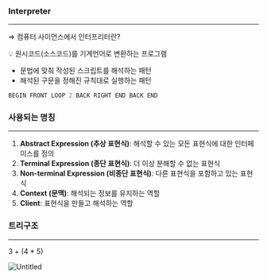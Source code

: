 ### Interpreter

---

⇒ 컴퓨터 사이언스에서 인터프리터란?

<aside>
💡 원시코드(소스코드)를 기계언어로 변환하는 프로그램

</aside>

- 문법에 맞춰 작성된 스크립트를 해석하는 패턴
- 해석된 구문을 정해진 규칙대로 실행하는 패턴

```java
BEGIN FRONT LOOP 2 BACK RIGHT END BACK END
```

### 사용되는 명칭

---

1. **Abstract Expression (추상 표현식)**: 해석할 수 있는 모든 표현식에 대한 인터페이스를 정의
2. **Terminal Expression (종단 표현식)**: 더 이상 분해할 수 없는 표현식
3. **Non-terminal Expression (비종단 표현식)**: 다른 표현식을 포함하고 있는 표현식
4. **Context (문맥)**: 해석되는 정보를 유지하는 역할
5. **Client**: 표현식을 만들고 해석하는 역할

### 트리구조

---

3 + (4 * 5)

![Untitled](https://prod-files-secure.s3.us-west-2.amazonaws.com/61a5c6bf-7a59-4970-897f-bce1b48b7ca4/9008fe1b-d1f5-41a3-a325-9d05c04aec5c/Untitled.png)